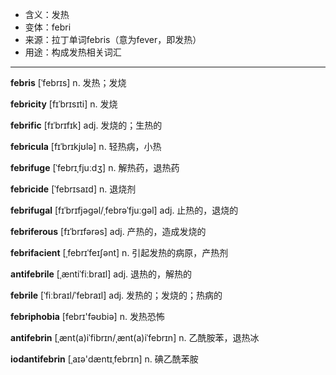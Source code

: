 - <span class="definition">含义：发热</span>
- <span class="definition">变体：febri</span>
- <span class="definition">来源：拉丁单词febris（意为fever，即发热）</span>
- <span class="definition">用途：构成发热相关词汇</span>

---

<span class="vocabulary">**febris**</span> [ˈfebrɪs] n. 发热；发烧

<span class="vocabulary">**febricity**</span> [fɪˈbrɪsɪti] n. 发烧

<span class="vocabulary">**febrific**</span> [fɪˈbrɪfɪk] adj. 发烧的；生热的

<span class="vocabulary">**febricula**</span> [fɪˈbrɪkjʊlə] n. 轻热病，小热

<span class="vocabulary">**febrifuge**</span> [ˈfebrɪˌfjuːdʒ] n. 解热药，退热药

<span class="vocabulary">**febricide**</span> [ˈfebrɪsaɪd] n. 退烧剂

<span class="vocabulary">**febrifugal**</span> [fɪˈbrɪfjəɡəl/ˌfebrəˈfjuːɡəl] adj. 止热的，退烧的

<span class="vocabulary">**febriferous**</span> [fɪˈbrɪfərəs] adj. 产热的，造成发烧的

<span class="vocabulary">**febrifacient**</span> [ˌfebrɪˈfeɪʃənt] n. 引起发热的病原，产热剂 

<span class="vocabulary">**antifebrile**</span> [ˌæntiˈfiːbraɪl] adj. 退热的，解热的

<span class="vocabulary">**febrile**</span> [ˈfiːbraɪl/ˈfebraɪl] adj. 发热的；发烧的；热病的

<span class="vocabulary">**febriphobia**</span> [febrɪ'fəʊbiә] n. 发热恐怖

<span class="vocabulary">**antifebrin**</span> [ˌænt(a)iˈfibrɪn/ˌænt(a)iˈfebrɪn] n. 乙酰胺苯，退热冰

<span class="vocabulary">**iodantifebrin**</span> [ˌaɪә'dæntɪˌfebrɪn] n. 碘乙酰苯胺

